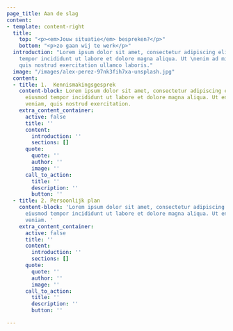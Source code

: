 ```yaml
---
page_title: Aan de slag
content:
- template: content-right
  title:
    top: "<p><em>Jouw situatie</em> bespreken?</p>"
    bottom: "<p>zo gaan wij te werk</p>"
  introduction: "Lorem ipsum dolor sit amet, consectetur adipiscing elit, sed do eiusmod
    tempor incididunt ut labore et dolore magna aliqua. Ut \nenim ad minim veniam,
    quis nostrud exercitation ullamco laboris."
  image: "/images/alex-perez-97nk3fih7xa-unsplash.jpg"
  content:
  - title: 1.  Kennismakingsgesprek
    content-block: Lorem ipsum dolor sit amet, consectetur adipiscing elit, sed do
      eiusmod tempor incididunt ut labore et dolore magna aliqua. Ut enim ad minim
      veniam, quis nostrud exercitation.
    extra_content_container:
      active: false
      title: ''
      content:
        introduction: ''
        sections: []
      quote:
        quote: ''
        author: ''
        image: ''
      call_to_action:
        title: ''
        description: ''
        button: ''
  - title: 2. Persoonlijk plan
    content-block: 'Lorem ipsum dolor sit amet, consectetur adipiscing elit, sed do
      eiusmod tempor incididunt ut labore et dolore magna aliqua. Ut enim ad minim
      veniam. '
    extra_content_container:
      active: false
      title: ''
      content:
        introduction: ''
        sections: []
      quote:
        quote: ''
        author: ''
        image: ''
      call_to_action:
        title: ''
        description: ''
        button: ''

---
```

